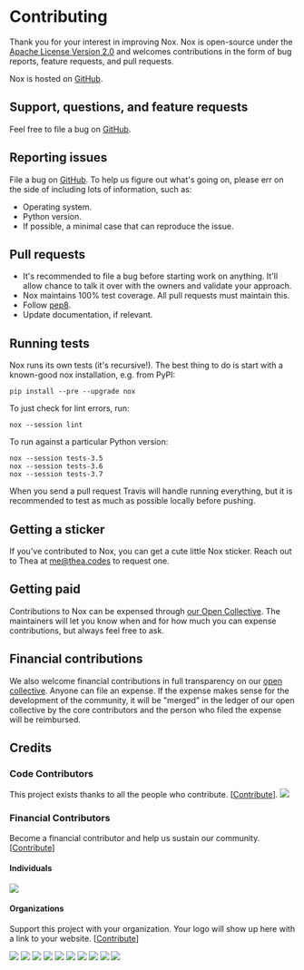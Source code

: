 # Contributing

Thank you for your interest in improving Nox. Nox is open-source under the
[Apache License Version 2.0](http://www.apache.org/licenses/LICENSE-2.0) and welcomes contributions in the form of bug reports, feature requests, and pull requests.

Nox is hosted on [GitHub](https://github.com/theacodes/nox).

## Support, questions, and feature requests

Feel free to file a bug on [GitHub](https://github.com/theacodes/nox).

## Reporting issues

File a bug on [GitHub](https://github.com/theacodes/nox). To help us figure out what's going on, please err on the
side of including lots of information, such as:

* Operating system.
* Python version.
* If possible, a minimal case that can reproduce the issue.

## Pull requests

* It's recommended to file a bug before starting work on anything. It'll allow
  chance to talk it over with the owners and validate your approach.
* Nox maintains 100% test coverage. All pull requests must maintain this.
* Follow [pep8](https://pep8.org).
* Update documentation, if relevant.

## Running tests

Nox runs its own tests (it's recursive!). The best thing to do is start with
a known-good nox installation, e.g. from PyPI:

    pip install --pre --upgrade nox

To just check for lint errors, run:

    nox --session lint

To run against a particular Python version:

    nox --session tests-3.5
    nox --session tests-3.6
    nox --session tests-3.7

When you send a pull request Travis will handle running everything, but it is
recommended to test as much as possible locally before pushing.

## Getting a sticker

If you've contributed to Nox, you can get a cute little Nox sticker. Reach out to Thea at me@thea.codes to request one.

## Getting paid

Contributions to Nox can be expensed through [our Open Collective](https://opencollective.com/python-nox). The maintainers will let you know when and for how much you can expense contributions, but always feel free to ask. 


## Financial contributions

We also welcome financial contributions in full transparency on our [open collective](https://opencollective.com/nox).
Anyone can file an expense. If the expense makes sense for the development of the community, it will be "merged" in the ledger of our open collective by the core contributors and the person who filed the expense will be reimbursed.

## Credits

### Code Contributors

This project exists thanks to all the people who contribute. [[Contribute](CONTRIBUTING.md)].
<a href="https://github.com/theacodes/nox/graphs/contributors"><img src="https://opencollective.com/nox/contributors.svg?width=890&button=false" /></a>

### Financial Contributors

Become a financial contributor and help us sustain our community. [[Contribute](https://opencollective.com/nox/contribute)]

#### Individuals

<a href="https://opencollective.com/nox"><img src="https://opencollective.com/nox/individuals.svg?width=890"></a>

#### Organizations

Support this project with your organization. Your logo will show up here with a link to your website. [[Contribute](https://opencollective.com/nox/contribute)]

<a href="https://opencollective.com/nox/organization/0/website"><img src="https://opencollective.com/nox/organization/0/avatar.svg"></a>
<a href="https://opencollective.com/nox/organization/1/website"><img src="https://opencollective.com/nox/organization/1/avatar.svg"></a>
<a href="https://opencollective.com/nox/organization/2/website"><img src="https://opencollective.com/nox/organization/2/avatar.svg"></a>
<a href="https://opencollective.com/nox/organization/3/website"><img src="https://opencollective.com/nox/organization/3/avatar.svg"></a>
<a href="https://opencollective.com/nox/organization/4/website"><img src="https://opencollective.com/nox/organization/4/avatar.svg"></a>
<a href="https://opencollective.com/nox/organization/5/website"><img src="https://opencollective.com/nox/organization/5/avatar.svg"></a>
<a href="https://opencollective.com/nox/organization/6/website"><img src="https://opencollective.com/nox/organization/6/avatar.svg"></a>
<a href="https://opencollective.com/nox/organization/7/website"><img src="https://opencollective.com/nox/organization/7/avatar.svg"></a>
<a href="https://opencollective.com/nox/organization/8/website"><img src="https://opencollective.com/nox/organization/8/avatar.svg"></a>
<a href="https://opencollective.com/nox/organization/9/website"><img src="https://opencollective.com/nox/organization/9/avatar.svg"></a>